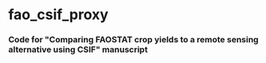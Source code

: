 # fao_csif_proxy
### Code for "Comparing FAOSTAT crop yields to a remote sensing alternative using CSIF" manuscript

